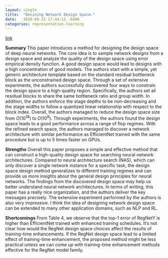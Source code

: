 ```yaml
---
layout: single
title:  "Desining Network Design Space."
date:   2020-09-15 17:44:12 -0400
categories: representation-learning
---
```

<!-- You’ll find this post in your `_posts` directory. Go ahead and edit it and re-build the site to see your changes. You can rebuild the site in many different ways, but the most common way is to run `jekyll serve`, which launches a web server and auto-regenerates your site when a file is updated.

To add new posts, simply add a file in the `_posts` directory that follows the convention `YYYY-MM-DD-name-of-post.ext` and includes the necessary front matter. Take a look at the source for this post to get an idea about how it works.

Jekyll also offers powerful support for code snippets:

{% highlight ruby %}
def print_hi(name)
  puts "Hi, #{name}"
end
print_hi('Tom')
#=> prints 'Hi, Tom' to STDOUT.
{% endhighlight %}

Check out the [Jekyll docs][jekyll-docs] for more info on how to get the most out of Jekyll. File all bugs/feature requests at [Jekyll’s GitHub repo][jekyll-gh]. If you have questions, you can ask them on [Jekyll Talk][jekyll-talk].

[jekyll-docs]: https://jekyllrb.com/docs/home
[jekyll-gh]:   https://github.com/jekyll/jekyll
[jekyll-talk]: https://talk.jekyllrb.com/ -->
[link](https://arxiv.org/abs/2003.13678)

__Summary__
This paper introduces a method for designing the design space of deep neural networks. The core idea is to sample network designs from a design space and analyze the quality of the design space using error empirical density function. A good design space would lead to designs with a high concentration of good models. The authors start with a simple, yet generic architecture template based on the standard residual bottleneck block as the unconstrained design space. Through a set of extensive experiments, the authors successfully discovered four ways to constrain the design space to a high-quality region. Specifically, the authors set all residual blocks to share the same bottleneck ratio and group width. In addition, the authors enforce the stage depths to be non-decreasing and the stage widths to follow a quantized linear relationship with respect to the block index. Overall, the authors managed to reduce the design space size from $O(10^{18})$ to $O(10^8)$. Through experiments, the authors found the design space leads to a good performance across a range of flop regimes. With the refined search space, the authors managed to discover a network architecture with similar performance as EfficientNet trained with the same procedure but is up to 5 times faster on GPUs.

__Strengths__
Overall this paper proposes a simple and effective method that can construct a high-quality design space for searching neural network architectures. Compared to neural architecture search (NAS), which can only discover a single network instance for a specific task, the design space design method generalizes to different training regimes and can provide us more insights about the general design principles for neural networks. The findings from the discovered design space may help us better understand neural network architectures. In terms of writing, this paper has a really nice organization, and the authors deliver the key messages precisely. The extensive experiment performed by the authors is also very impressive. I think the idea of designing network design space can be extended to many other application domains, such as NLP and RL.

__Shortcomings__
From Table 4, we observe that the top-1 error of RegNetY is higher than EfficientNet trained with enhanced training schedules. It’s not clear how would the RegNet design space choices affect the results of training-time enhancements. If the RegNet design space lead to a limited effect of training-time enhancement, the proposed method might be less practical unless we can come up with training-time enhancement methods effective for the RegNet model family. 


